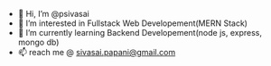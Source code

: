 - 👋 Hi, I’m @psivasai
- 👀 I’m interested in Fullstack Web Developement(MERN Stack)
- 🌱 I’m currently learning Backend Developement(node js, express, mongo db)
- 📫 reach me @ sivasai.papani@gmail.com

<!---
psivasai/psivasai is a ✨ special ✨ repository because its `README.md` (this file) appears on your GitHub profile.
You can click the Preview link to take a look at your changes.
--->

